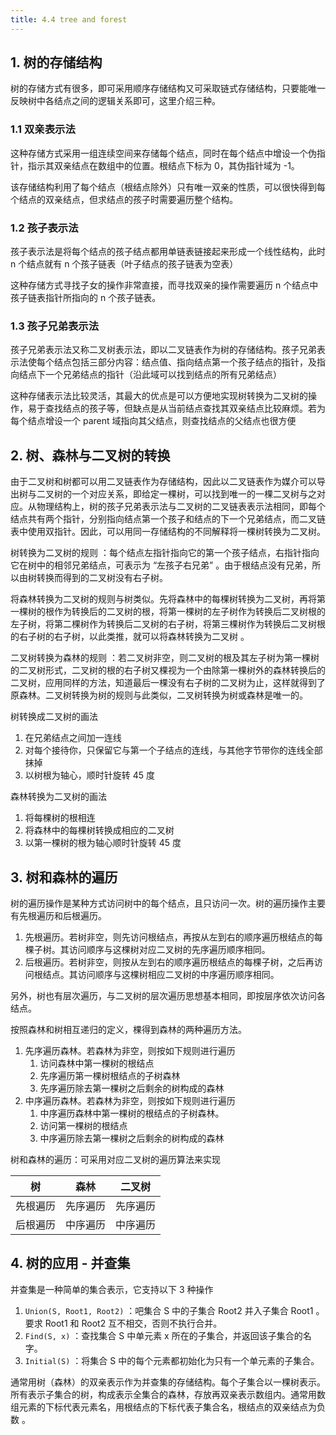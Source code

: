 ```yaml
---
title: 4.4 tree and forest
---
```


## 1. 树的存储结构

树的存储方式有很多，即可采用顺序存储结构又可采取链式存储结构，只要能唯一反映树中各结点之间的逻辑关系即可，这里介绍三种。

### 1.1 双亲表示法

这种存储方式采用一组连续空间来存储每个结点，同时在每个结点中增设一个伪指针，指示其双亲结点在数组中的位置。根结点下标为 0，其伪指针域为 -1。

该存储结构利用了每个结点（根结点除外）只有唯一双亲的性质，可以很快得到每个结点的双亲结点，但求结点的孩子时需要遍历整个结构。

### 1.2 孩子表示法

孩子表示法是将每个结点的孩子结点都用单链表链接起来形成一个线性结构，此时 n 个结点就有 n 个孩子链表（叶子结点的孩子链表为空表）

这种存储方式寻找子女的操作非常直接，而寻找双亲的操作需要遍历 n 个结点中孩子链表指针所指向的 n 个孩子链表。

### 1.3 孩子兄弟表示法

孩子兄弟表示法又称二叉树表示法，即以二叉链表作为树的存储结构。孩子兄弟表示法使每个结点包括三部分内容：结点值、指向结点第一个孩子结点的指针，及指向结点下一个兄弟结点的指针（沿此域可以找到结点的所有兄弟结点）

这种存储表示法比较灵活，其最大的优点是可以方便地实现树转换为二叉树的操作，易于查找结点的孩子等，但缺点是从当前结点查找其双亲结点比较麻烦。若为每个结点增设一个 parent 域指向其父结点，则查找结点的父结点也很方便

## 2. 树、森林与二叉树的转换

由于二叉树和树都可以用二叉链表作为存储结构，因此以二叉链表作为媒介可以导出树与二叉树的一个对应关系，即给定一棵树，可以找到唯一的一棵二叉树与之对应。从物理结构上，树的孩子兄弟表示法与二叉树的二叉链表表示法相同，即每个结点共有两个指针，分别指向结点第一个孩子和结点的下一个兄弟结点，而二叉链表中使用双指针。因此，可以用同一存储结构的不同解释将一棵树转换为二叉树。

树转换为二叉树的规则 ：每个结点左指针指向它的第一个孩子结点，右指针指向它在树中的相邻兄弟结点，可表示为 “左孩子右兄弟” 。由于根结点没有兄弟，所以由树转换而得到的二叉树没有右子树。

将森林转换为二叉树的规则与树类似。先将森林中的每棵树转换为二叉树，再将第一棵树的根作为转换后的二叉树的根，将第一棵树的左子树作为转换后二叉树根的左子树，将第二棵树作为转换后二叉树的右子树，将第三棵树作为转换后二叉树根的右子树的右子树，以此类推，就可以将森林转换为二叉树 。

二叉树转换为森林的规则 ：若二叉树非空，则二叉树的根及其左子树为第一棵树的二叉树形式，二叉树的根的右子树又棵视为一个由除第一棵树外的森林转换后的二叉树，应用同样的方法，知道最后一棵没有右子树的二叉树为止，这样就得到了原森林。二叉树转换为树的规则与此类似，二叉树转换为树或森林是唯一的。

树转换成二叉树的画法

1. 在兄弟结点之间加一连线
2. 对每个接待你，只保留它与第一个子结点的连线，与其他字节带你的连线全部抹掉
3. 以树根为轴心，顺时针旋转 45 度

森林转换为二叉树的画法

1. 将每棵树的根相连
2. 将森林中的每棵树转换成相应的二叉树
3. 以第一棵树的根为轴心顺时针旋转 45 度

## 3. 树和森林的遍历

树的遍历操作是某种方式访问树中的每个结点，且只访问一次。树的遍历操作主要有先根遍历和后根遍历。

1. 先根遍历。若树非空，则先访问根结点，再按从左到右的顺序遍历根结点的每棵子树。其访问顺序与这棵树对应二叉树的先序遍历顺序相同。
2. 后根遍历。若树非空，则按从左到右的顺序遍历根结点的每棵子树，之后再访问根结点。其访问顺序与这棵树相应二叉树的中序遍历顺序相同。

另外，树也有层次遍历，与二叉树的层次遍历思想基本相同，即按层序依次访问各结点。

按照森林和树相互递归的定义，棵得到森林的两种遍历方法。

1. 先序遍历森林。若森林为非空，则按如下规则进行遍历
   1. 访问森林中第一棵树的根结点
   2. 先序遍历第一棵树根结点的子树森林
   3. 先序遍历除去第一棵树之后剩余的树构成的森林
2. 中序遍历森林。若森林为非空，则按如下规则进行遍历
   1. 中序遍历森林中第一棵树的根结点的子树森林。
   2. 访问第一棵树的根结点
   3. 中序遍历除去第一棵树之后剩余的树构成的森林

树和森林的遍历：可采用对应二叉树的遍历算法来实现

| 树       | 森林     | 二叉树   |
| -------- | -------- | -------- |
| 先根遍历 | 先序遍历 | 先序遍历 |
| 后根遍历 | 中序遍历 | 中序遍历 |

## 4. 树的应用 - 并查集

并查集是一种简单的集合表示，它支持以下 3 种操作

1. `Union(S, Root1, Root2)` ：吧集合 S 中的子集合 Root2 并入子集合 Root1 。要求 Root1 和 Root2 互不相交，否则不执行合并。
2. `Find(S, x)` ：查找集合 S 中单元素 x 所在的子集合，并返回该子集合的名字。
3. `Initial(S)` ：将集合 S 中的每个元素都初始化为只有一个单元素的子集合。

通常用树（森林）的双亲表示作为并查集的存储结构。每个子集合以一棵树表示。所有表示子集合的树，构成表示全集合的森林，存放再双亲表示数组内。通常用数组元素的下标代表元素名，用根结点的下标代表子集合名，根结点的双亲结点为负数 。